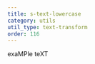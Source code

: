 ```yaml
---
title: s-text-lowercase
category: utils
util_type: text-transform
order: 116
---
```

<span class="s-text-lowercase">exaMPle teXT</span>